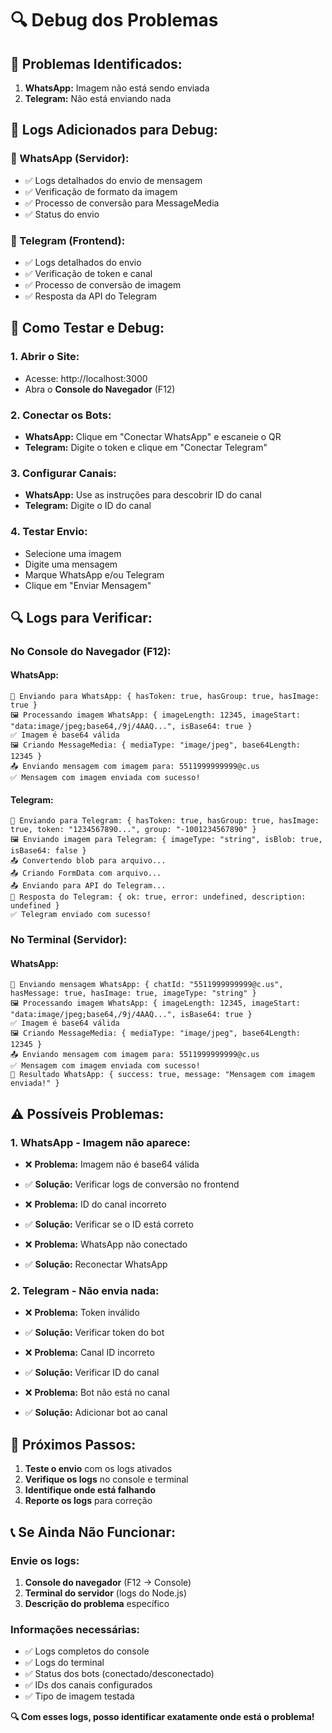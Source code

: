 # 🔍 Debug dos Problemas

## 🚨 **Problemas Identificados:**
1. **WhatsApp:** Imagem não está sendo enviada
2. **Telegram:** Não está enviando nada

## 🔧 **Logs Adicionados para Debug:**

### **📱 WhatsApp (Servidor):**
- ✅ Logs detalhados do envio de mensagem
- ✅ Verificação de formato da imagem
- ✅ Processo de conversão para MessageMedia
- ✅ Status do envio

### **📱 Telegram (Frontend):**
- ✅ Logs detalhados do envio
- ✅ Verificação de token e canal
- ✅ Processo de conversão de imagem
- ✅ Resposta da API do Telegram

## 🧪 **Como Testar e Debug:**

### **1. Abrir o Site:**
- Acesse: http://localhost:3000
- Abra o **Console do Navegador** (F12)

### **2. Conectar os Bots:**
- **WhatsApp:** Clique em "Conectar WhatsApp" e escaneie o QR
- **Telegram:** Digite o token e clique em "Conectar Telegram"

### **3. Configurar Canais:**
- **WhatsApp:** Use as instruções para descobrir ID do canal
- **Telegram:** Digite o ID do canal

### **4. Testar Envio:**
- Selecione uma imagem
- Digite uma mensagem
- Marque WhatsApp e/ou Telegram
- Clique em "Enviar Mensagem"

## 🔍 **Logs para Verificar:**

### **No Console do Navegador (F12):**

#### **WhatsApp:**
```
📱 Enviando para WhatsApp: { hasToken: true, hasGroup: true, hasImage: true }
🖼️ Processando imagem WhatsApp: { imageLength: 12345, imageStart: "data:image/jpeg;base64,/9j/4AAQ...", isBase64: true }
✅ Imagem é base64 válida
🖼️ Criando MessageMedia: { mediaType: "image/jpeg", base64Length: 12345 }
📤 Enviando mensagem com imagem para: 5511999999999@c.us
✅ Mensagem com imagem enviada com sucesso!
```

#### **Telegram:**
```
📱 Enviando para Telegram: { hasToken: true, hasGroup: true, hasImage: true, token: "1234567890...", group: "-1001234567890" }
🖼️ Enviando imagem para Telegram: { imageType: "string", isBlob: true, isBase64: false }
📤 Convertendo blob para arquivo...
📤 Criando FormData com arquivo...
📤 Enviando para API do Telegram...
📱 Resposta do Telegram: { ok: true, error: undefined, description: undefined }
✅ Telegram enviado com sucesso!
```

### **No Terminal (Servidor):**

#### **WhatsApp:**
```
📱 Enviando mensagem WhatsApp: { chatId: "5511999999999@c.us", hasMessage: true, hasImage: true, imageType: "string" }
🖼️ Processando imagem WhatsApp: { imageLength: 12345, imageStart: "data:image/jpeg;base64,/9j/4AAQ...", isBase64: true }
✅ Imagem é base64 válida
🖼️ Criando MessageMedia: { mediaType: "image/jpeg", base64Length: 12345 }
📤 Enviando mensagem com imagem para: 5511999999999@c.us
✅ Mensagem com imagem enviada com sucesso!
📱 Resultado WhatsApp: { success: true, message: "Mensagem com imagem enviada!" }
```

## ⚠️ **Possíveis Problemas:**

### **1. WhatsApp - Imagem não aparece:**
- ❌ **Problema:** Imagem não é base64 válida
- ✅ **Solução:** Verificar logs de conversão no frontend

- ❌ **Problema:** ID do canal incorreto
- ✅ **Solução:** Verificar se o ID está correto

- ❌ **Problema:** WhatsApp não conectado
- ✅ **Solução:** Reconectar WhatsApp

### **2. Telegram - Não envia nada:**
- ❌ **Problema:** Token inválido
- ✅ **Solução:** Verificar token do bot

- ❌ **Problema:** Canal ID incorreto
- ✅ **Solução:** Verificar ID do canal

- ❌ **Problema:** Bot não está no canal
- ✅ **Solução:** Adicionar bot ao canal

## 🎯 **Próximos Passos:**

1. **Teste o envio** com os logs ativados
2. **Verifique os logs** no console e terminal
3. **Identifique onde está falhando**
4. **Reporte os logs** para correção

## 📞 **Se Ainda Não Funcionar:**

### **Envie os logs:**
1. **Console do navegador** (F12 → Console)
2. **Terminal do servidor** (logs do Node.js)
3. **Descrição do problema** específico

### **Informações necessárias:**
- ✅ Logs completos do console
- ✅ Logs do terminal
- ✅ Status dos bots (conectado/desconectado)
- ✅ IDs dos canais configurados
- ✅ Tipo de imagem testada

**🔍 Com esses logs, posso identificar exatamente onde está o problema!**
